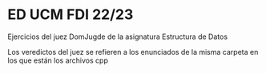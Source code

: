 # ED UCM FDI 22/23
Ejercicios del juez DomJugde de la asignatura Estructura de Datos

Los veredictos del juez se refieren a los enunciados de la misma carpeta en los que están los archivos cpp

